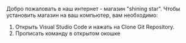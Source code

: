 Добро пожаловать в наш интернет - магазин "shining star". Чтобы установить магазин на ваш компьютер, вам необходимо: 

1) Открыть Visual Studio Code  и нажать на Clone Git Repository. 
2) Прописать команду в открытом окошке 
